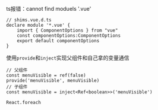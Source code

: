 ts报错：cannot find moduels '.vue'

```
// shims.vue.d.ts
declare module '*.vue' {
    import { ComponentOptions } from "vue"
    const componentOptions:ComponentOptions
    export default componentOptions
}
```

使用`provide`和`inject`实现父组件和自己拿的变量通信
```
// 父组件
const menuVisible = ref(false)
provide('menuVisible', menuVisible)
// 子组件
const menuVisible = inject<Ref<boolean>>('menuVisible') 
```

```
React.foreach
```
